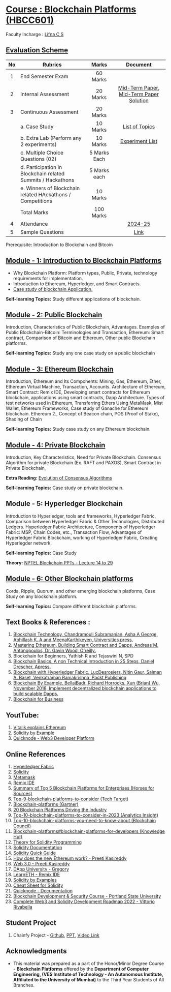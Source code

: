 # [Course : Blockchain Platforms (HBCC601)](https://drive.google.com/file/d/1Xg1zvJLgZRtb1hV_OyMsiTwiiQtl_i--/view?usp=drive_link)
Faculty Incharge : [Lifna C S](mailto:lifna.cs@ves.ac.in)
## [Evaluation Scheme](https://github.com/LifnaJos/HBCC601-Blockchain-Platforms/blob/main/PPT/BP_HD_Sem6_Scheme.pdf)
| No | Rubrics | Marks | Document |
| :--: | ------------------ | :----: | :--------:|
| 1 | End Semester Exam | 60 Marks | |
| 2 | Internal Assessment | 20 Marks | [Mid-Term Paper](https://github.com/LifnaJos/HBCC601-Blockchain-Platforms/blob/main/PPT/BP_MT_Paper_Feb_2024.pdf), [Mid-Term Paper Solution](https://github.com/LifnaJos/HBCC601-Blockchain-Platforms/blob/main/PPT/BP_MT_Paper_Feb_2024_Solution.pdf) | |
| 3 | Continuous Assessment | 20 Marks | |
|   | a. Case Study | 10 Marks | [List of Topics](https://github.com/LifnaJos/HBCC601-Blockchain-Platforms/blob/main/PPT/readme.md)|
|   | b. Extra Lab (Perform any 2 experiments) | 10 Marks | [Experiment List](https://github.com/LifnaJos/HBCC601-Blockchain-Platforms/blob/main/PPT/Experiment_List.md)|
|   | c. Multiple Choice Questions (02) | 5 Marks Each | |
|   | d. Participation in Blockchain related Summits / Hackathons | 5 Marks each | |
|   | e. Winners of Blockchain related HAckathons / Competitions | 10 Marks | |
|   | Total Marks | 100 Marks | |
| 4 | Attendance  | | [2024-25](https://docs.google.com/spreadsheets/d/1scI7Qm-ZvDRXMEmMsSCVtKqNtW9Gwmw8kiRrOQYqPOI/edit?usp=sharing) | 
| 5 | Sample Questions | | [Link](https://github.com/LifnaJos/Blockchain-Platforms-HBCC601/blob/main/PPT/BP_HD_Sample%20Questions.PDF) |


Prerequisite: Introduction to Blockchain and Bitcoin

## [Module - 1:  Introduction to Blockchain Platforms](https://github.com/LifnaJos/HBCC601-Blockchain-Platforms/blob/main/PPT/M1_BP_HD.pdf)
* Why Blockchain Platform: Platform types, Public, Private, technology requirements for implementation.
* Introduction to Ethereum, Hyperledger, and Smart Contracts.
* [Case study of blockchain Application.](https://github.com/LifnaJos/HBCC601-Blockchain-Platforms/blob/main/PPT/Blockchain_CaseStudies.pdf)

**Self-learning Topics:** Study different applications of blockchain.

## [Module - 2: Public Blockchain](https://github.com/LifnaJos/HBCC601-Blockchain-Platforms/blob/main/PPT/M2_BP_HD.pdf)
Introduction, Characteristics of Public Blockchain, Advantages. Examples of Public Blockchain-Bitcoin: Terminologies and Transaction, Ethereum: Smart contract, Comparison of Bitcoin and Ethereum, Other public Blockchain platforms.

**Self-learning Topics:** Study any one case study on a public blockchain
  
## [Module - 3:  Ethereum Blockchain](https://github.com/LifnaJos/HBCC601-Blockchain-Platforms/blob/main/PPT/M3_BP_HD.pdf)									
Introduction, Ethereum and Its Components: Mining, Gas, Ethereum, Ether, Ethereum Virtual Machine, Transaction, Accounts. Architecture of Ethereum, 
Smart Contract: Remix IDE, Developing smart contracts for Ethereum blockchain, applications using smart contracts, 
Dapp Architecture. Types of test networks used in Ethereum, Transferring Ethers Using MetaMask, Mist Wallet, Ethereum Frameworks, Case study of Ganache for Ethereum blockchain.
Ethereum 2., Concept of Beacon chain, POS (Proof of Stake), Shading of Chain

**Self-learning Topics:**  Study case study on any Ethereum blockchain.

## [Module - 4:  Private Blockchain](https://github.com/LifnaJos/HBCC601-Blockchain-Platforms/blob/main/PPT/M4_BP_HD.pdf)
Introduction, Key Characteristics, Need for Private Blockchain. Consensus Algorithm for private Blockchain (Ex. RAFT and PAXOS), Smart Contract in Private Blockchain,

**Extra Reading:** [Evolution of Consensus Algorithms](https://cybersecurity.springeropen.com/articles/10.1186/s42400-023-00163-y#:~:text=In%20a%20blockchain%2C%20consensus%20is,and%20integrity%20of%20the%20blockchain.)

**Self-learning Topics:** Case study on private blockchain.
  
## Module  - 5:  Hyperledger Blockchain					
Introduction to Hyperledger, tools and frameworks, Hyperledger Fabric, Comparison between Hyperledger Fabric & Other Technologies, Distributed Ledgers. Hyperledger Fabric Architecture,
Components of Hyperledger Fabric: MSP, Chain Codes, etc., Transaction Flow, Advantages of Hyperledger Fabric Blockchain, working of Hyperledger Fabric, Creating Hyperlegder network,

**Self-learning Topics:** Case Study

**Theory:** [NPTEL Blockchain PPTs - Lecture 14 to 29](https://drive.google.com/drive/folders/1teROdBijYNhHIpIDoqd3w5cpxYZ1t9Sb?usp=sharing)

## [Module  - 6: Other Blockchain platforms](https://github.com/LifnaJos/HBCC601-Blockchain-Platforms/blob/main/PPT/M6_BP_HD.pdf)
Corda, Ripple, Quorum, and other emerging blockchain platforms, Case Study on any blockchain platform.

**Self-learning Topics:** Compare different blockchain platforms.

## Text Books & References :
1. [Blockchain Technology, Chandramouli Subramanian, Asha A George, Abhillash K.
A and MeenaKarthikeyen, Universities press.](https://www.universitiespress.com/details?id=9789389211634)
2. [Mastering Ethereum, Building Smart Contract and Dapps, Andreas M. Antonopoulos, Dr. Gavin Wood, O'reilly.](https://drive.google.com/file/d/12gMxWvGSquUEQfWpEFenwgMHIY57JcE7/view?usp=sharing)
3. Blockchain for Beginners, Yathish R and Tejaswini N, SPD
4. [Blockchain Basics, A non Technical Introduction in 25 Steps, Daniel Drescher, Apress.](https://drive.google.com/file/d/1L6TCfOr8iZ3AZRgQ3QRp8Ypkir7F7op5/view?usp=sharing)
5. [Blockchain with Hyperledger Fabric, LucDesrosiers, Nitin Gaur, Salman A. Baset, Venkatraman Ramakrishna, Packt Publishing](https://drive.google.com/file/d/1e0wnzWfuTeObsafABwzr8qTuHztGrD_b/view?usp=sharing)
6. [Blockchain By Example, BellajBadr, Richard Horrocks, Xun (Brian) Wu, November 2018, Implement decentralized blockchain applications to build scalable Dapps.](https://github.com/PacktPublishing/Blockchain-By-Example)
7. [Blockchain for Business](https://www.ibm.com/downloads/cas/3EGWKGX7)

## YoutTube:
1. [Vitalik explains Ethereum](https://www.youtube.com/watch?v=TDGq4aeevgY&t=205s)
2. [Solidity by Example](https://www.youtube.com/watch?v=hMwdd664_iw&list=PLO5VPQH6OWdULDcret0S0EYQ7YcKzrigz)
3. [Quicknode - Web3 Developer Platform](https://www.youtube.com/watch?v=88-hpZE4OU8&list=PLT2H_0otcvBTf1M2na67r4LtAPsen2VzD)

## Online References
1. [Hyperledger Fabric](https://www.hyperledger.com/use/fabric)
2. [Solidity](https://soliditylang.org/)
3. [Metamask](https://docs.metamask.io/wallet/get-started/run-development-network/)
4. [Remix IDE](https://remix.ethereum.org/)
5. [Summary of Top 5 Blockchain Platforms for Enterprises (Horses for Sources)](https://www.horsesforsources.com/storage/app/media/Phil%20MARCH%20APRIL%202018/Enterprise%20Blockchain%20Platforms.jpg)
6. [Top-9-blockchain-platforms-to-consider (Tech Target)](https://www.techtarget.com/searchcio/feature/Top-9-blockchain-platforms-to-consider)
7. [Blockchain-platforms (Gartner)](https://www.gartner.com/reviews/market/blockchain-platforms)
8. [20 Blockchain Platforms Driving the Industry](https://builtin.com/blockchain/blockchain-platforms)
9. [Top-10-blockchain-platforms-to-consider-in-2023 (Analytics Insight)](https://www.analyticsinsight.net/top-10-blockchain-platforms-to-consider-in-2023/)
10. [Top-10-blockchain-platforms-you-need-to-know-about (Blockchain Council)](https://www.blockchain-council.org/blockchain/top-10-blockchain-platforms-you-need-to-know-about/)
11. [Blockchain-platforms#blockchain-platforms-for-developers (Knowledge Hut)](https://www.knowledgehut.com/blog/blockchain/blockchain-platforms#blockchain-platforms-for%C2%A0developers)
12. [Theory for Solidity Programming](https://docs.soliditylang.org/en/v0.8.21/)
13. [Solidity Documentation](https://docs.soliditylang.org/_/downloads/en/v0.8.21/pdf/)
14. [Solidity Quick Guide](https://drive.google.com/file/d/1bR6xR5uMcJ5tctxCAvHwTFef7Gyw8CHg/view?usp=sharing)
15. [How does the new Ethereum work? - Preeti Kasireddy](https://www.preethikasireddy.com/post/how-does-the-new-ethereum-work)
16. [Web 3.0 - Preeti Kasireddy](https://www.preethikasireddy.com/post/the-architecture-of-a-web-3-0-application)
17. [DApp University - Gregory](https://www.dappuniversity.com/)
18. [LearnETH - Remix IDE](https://remix.ethereum.org/#lang=en&optimize=false&runs=200&evmVersion=null&version=soljson-v0.8.18+commit.87f61d96.js)
19. [Solidity by Examples](https://solidity-by-example.org/)
20. [Cheat Sheet for Solidity](https://docs.soliditylang.org/en/latest/cheatsheet.html#global-variables)
21. [Quicknode - Documentation](https://www.quicknode.com/guides/ethereum-development/smart-contracts/solidity-vs-vyper)
22. [Blockchain Development & Security Course - Portland State University](https://codelabs.cs.pdx.edu/cs410b/)
23. [Complete Web3 and Solidity Development Roadmap 2022 -  Vittorio Rivabella](https://vitto.cc/web3-and-solidity-smart-contracts-development-roadmap/)

## Student Project
1.  Chainfy Project - [Github](https://github.com/Sujaljp/Land-registry-using-Hyperledger-Fabric-#land-registry-using-hyperledger-fabric-),  [PPT](https://drive.google.com/file/d/15GBrzTdR7h8S_M6M2FHbqjO66jgZI-ts/view?usp=sharing),  [Video Link](https://drive.google.com/file/d/1dC6JxEVBfGLeCHQpUTntIDJmfk12Ozhe/view?usp=sharing)

## Acknowledgments
* This material was prepared as a part of the Honor/Minor Degree Course - **Blockchain Platforms** offered by the **Department of Computer Engineering, (VES Institute of Technology - An Autonomous Institute, Affiliated to the University of Mumbai)** to the Third Year Students of All Branches.
